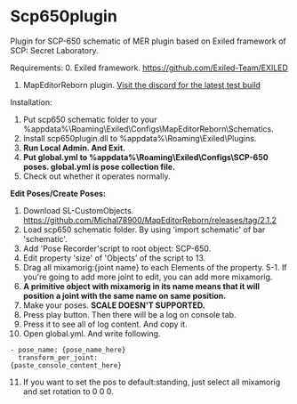 # Scp650plugin
Plugin for SCP-650 schematic of MER plugin based on Exiled framework of SCP: Secret Laboratory.

Requirements:
0. Exiled framework. https://github.com/Exiled-Team/EXILED
1. MapEditorReborn plugin. [Visit the discord for the latest test build](https://discord.com/channels/947849283514814486/995694845903524002)

Installation:
1. Put scp650 schematic folder to your %appdata%\Roaming\Exiled\Configs\MapEditorReborn\Schematics.
2. Install scp650plugin.dll to %appdata%\Roaming\Exiled\Plugins.
3. **Run Local Admin. And Exit.**
4. **Put global.yml to %appdata%\Roaming\Exiled\Configs\SCP-650 poses. global.yml is pose collection file.**
5. Check out whether it operates normally.

**Edit Poses/Create Poses:**
1. Download SL-CustomObjects. https://github.com/Michal78900/MapEditorReborn/releases/tag/2.1.2
2. Load scp650 schematic folder. By using 'import schematic' of bar 'schematic'.
3. Add 'Pose Recorder'script to root object: SCP-650.
4. Edit property 'size' of 'Objects' of the script to 13.
5. Drag all mixamorig:{joint name} to each Elements of the property.
5-1. If you're going to add more joint to edit, you can add more mixamorig.
6. **A primitive object with mixamorig in its name means that it will position a joint with the same name on same position.**
7. Make your poses. **SCALE DOESN'T SUPPORTED.**
8. Press play button. Then there will be a log on console tab.
9. Press it to see all of log content. And copy it.
10. Open global.yml. And write following.

```
- pose_name: {pose_name_here}
  transform_per_joint:
{paste_console_content_here}
```
11. If you want to set the pos to default:standing, just select all mixamorig and set rotation to 0 0 0.
